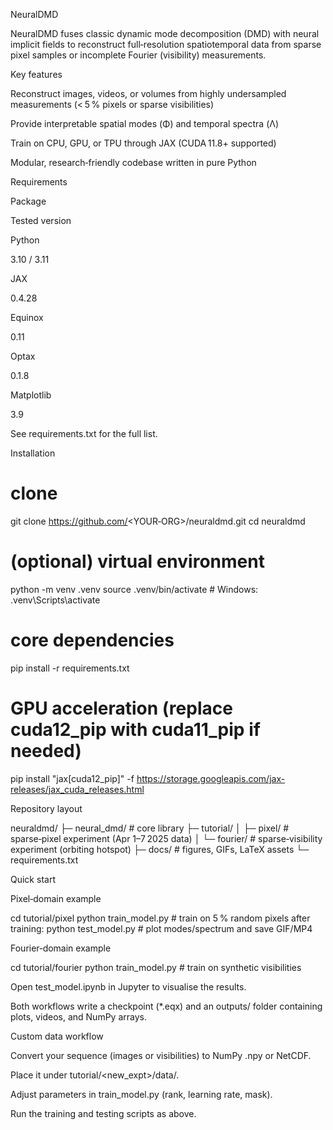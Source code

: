 NeuralDMD

NeuralDMD fuses classic dynamic mode decomposition (DMD) with neural implicit fields to reconstruct full‑resolution spatiotemporal data from sparse pixel samples or incomplete Fourier (visibility) measurements.

Key features

Reconstruct images, videos, or volumes from highly undersampled measurements (< 5 % pixels or sparse visibilities)

Provide interpretable spatial modes (Φ) and temporal spectra (Λ)

Train on CPU, GPU, or TPU through JAX (CUDA 11.8+ supported)

Modular, research‑friendly codebase written in pure Python

Requirements

Package

Tested version

Python

3.10 / 3.11

JAX

0.4.28

Equinox

0.11

Optax

0.1.8

Matplotlib

3.9

See requirements.txt for the full list.

Installation

# clone
git clone https://github.com/<YOUR‑ORG>/neuraldmd.git
cd neuraldmd

# (optional) virtual environment
python -m venv .venv
source .venv/bin/activate              # Windows: .venv\Scripts\activate

# core dependencies
pip install -r requirements.txt

# GPU acceleration (replace cuda12_pip with cuda11_pip if needed)
pip install "jax[cuda12_pip]" -f https://storage.googleapis.com/jax-releases/jax_cuda_releases.html

Repository layout

neuraldmd/
 ├─ neural_dmd/           # core library
 ├─ tutorial/
 │   ├─ pixel/            # sparse‑pixel experiment (Apr 1–7 2025 data)
 │   └─ fourier/          # sparse‑visibility experiment (orbiting hotspot)
 ├─ docs/                 # figures, GIFs, LaTeX assets
 └─ requirements.txt

Quick start

Pixel‑domain example

cd tutorial/pixel
python train_model.py    # train on 5 % random pixels
after training:
python test_model.py     # plot modes/spectrum and save GIF/MP4

Fourier‑domain example

cd tutorial/fourier
python train_model.py    # train on synthetic visibilities

Open test_model.ipynb in Jupyter to visualise the results.

Both workflows write a checkpoint (*.eqx) and an outputs/ folder containing plots, videos, and NumPy arrays.

Custom data workflow

Convert your sequence (images or visibilities) to NumPy .npy or NetCDF.

Place it under tutorial/<new_expt>/data/.

Adjust parameters in train_model.py (rank, learning rate, mask).

Run the training and testing scripts as above.